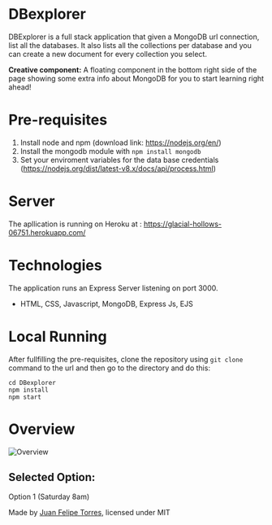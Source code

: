 # DBexplorer

DBExplorer is a full stack application that given a MongoDB url connection, list all the databases. It also lists all the collections per database and you can create a new document for every collection you select.

**Creative component:** A floating component in the bottom right side of the page showing some extra info about MongoDB for you to start learning right ahead!

# Pre-requisites

1. Install node and npm (download link: https://nodejs.org/en/)
2. Install the mongodb module with ```npm install mongodb ```
3. Set your enviroment variables for the data base credentials (https://nodejs.org/dist/latest-v8.x/docs/api/process.html)

# Server

The apllication is running on Heroku at : https://glacial-hollows-06751.herokuapp.com/

# Technologies

The application runs an Express Server listening on port 3000.

  * HTML, CSS, Javascript, MongoDB, Express Js, EJS
  
# Local Running

After fullfilling the pre-requisites, clone the repository using ```git clone``` command to the url and then go to the directory and do this:

```
cd DBexplorer
npm install
npm start
```
# Overview

![Overview](https://i.imgur.com/ppSSTt9.gif)

## Selected Option:

Option 1 (Saturday 8am)

Made by [Juan Felipe Torres](https://github.com/jftorresp), licensed under MIT
